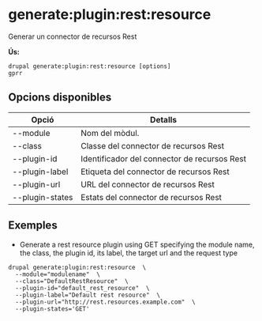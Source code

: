 # generate:plugin:rest:resource
Generar un connector de recursos Rest

**Ús:**
```
drupal generate:plugin:rest:resource [options]
gprr
```

## Opcions disponibles
Opció | Detalls
-------|-------------
--module | Nom del mòdul.
--class | Classe del connector de recursos Rest
--plugin-id | Identificador del connector de recursos Rest
--plugin-label | Etiqueta del connector de recursos Rest
--plugin-url | URL del connector de recursos Rest
--plugin-states | Estats del connector de recursos Rest

## Exemples
* Generate a rest resource plugin using GET specifying the module name, the class, the plugin id, its label, the target url and the request type
```
drupal generate:plugin:rest:resource  \
  --module="modulename"  \
  --class="DefaultRestResource"  \
  --plugin-id="default_rest_resource"  \
  --plugin-label="Default rest resource"  \
  --plugin-url="http://rest.resources.example.com"  \
  --plugin-states='GET'
```
